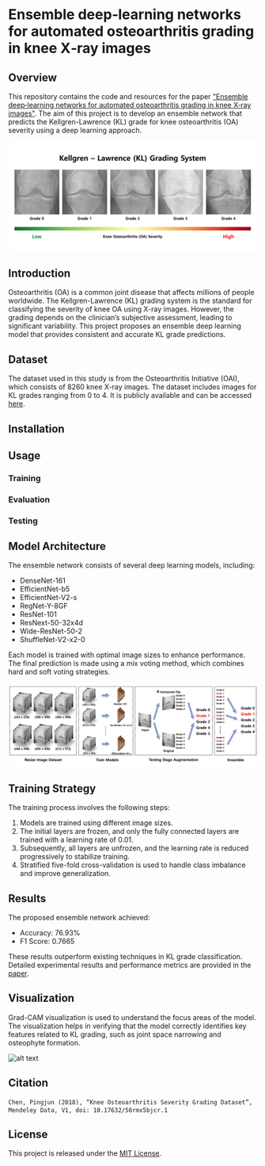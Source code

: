 # Ensemble deep‐learning networks for automated osteoarthritis grading in knee X‐ray images

## Overview
This repository contains the code and resources for the paper ["Ensemble deep‐learning networks for automated osteoarthritis grading in knee X‐ray images"](https://www.nature.com/articles/s41598-023-50210-4). The aim of this project is to develop an ensemble network that predicts the Kellgren-Lawrence (KL) grade for knee osteoarthritis (OA) severity using a deep learning approach.

![alt text](kl_grade.png)

## Introduction
Osteoarthritis (OA) is a common joint disease that affects millions of people worldwide. The Kellgren-Lawrence (KL) grading system is the standard for classifying the severity of knee OA using X-ray images. However, the grading depends on the clinician’s subjective assessment, leading to significant variability. This project proposes an ensemble deep learning model that provides consistent and accurate KL grade predictions.

## Dataset
The dataset used in this study is from the Osteoarthritis Initiative (OAI), which consists of 8260 knee X-ray images. The dataset includes images for KL grades ranging from 0 to 4. It is publicly available and can be accessed [here](https://data.mendeley.com/datasets/56rmx5bjcr/1).

## Installation
## Usage
### Training

### Evaluation

### Testing

## Model Architecture
The ensemble network consists of several deep learning models, including:
- DenseNet-161
- EfficientNet-b5
- EfficientNet-V2-s
- RegNet-Y-8GF
- ResNet-101
- ResNext-50-32x4d
- Wide-ResNet-50-2
- ShuffleNet-V2-x2-0

Each model is trained with optimal image sizes to enhance performance. The final prediction is made using a mix voting method, which combines hard and soft voting strategies.

![alt text](architecture.png)

## Training Strategy
The training process involves the following steps:
1. Models are trained using different image sizes.
2. The initial layers are frozen, and only the fully connected layers are trained with a learning rate of 0.01.
3. Subsequently, all layers are unfrozen, and the learning rate is reduced progressively to stabilize training.
4. Stratified five-fold cross-validation is used to handle class imbalance and improve generalization.

## Results
The proposed ensemble network achieved:
- Accuracy: 76.93%
- F1 Score: 0.7665

These results outperform existing techniques in KL grade classification. Detailed experimental results and performance metrics are provided in the [paper](https://www.nature.com/articles/s41598-023-50210-4).

## Visualization
Grad-CAM visualization is used to understand the focus areas of the model. The visualization helps in verifying that the model correctly identifies key features related to KL grading, such as joint space narrowing and osteophyte formation.

![alt text](image.png)

## Citation
```
Chen, Pingjun (2018), “Knee Osteoarthritis Severity Grading Dataset”, Mendeley Data, V1, doi: 10.17632/56rmx5bjcr.1
```

## License
This project is released under the [MIT License](LICENSE).
